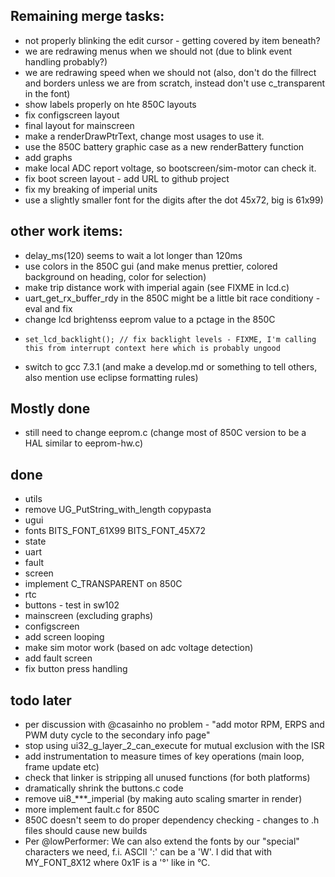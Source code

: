 ## Remaining merge tasks:

* not properly blinking the edit cursor - getting covered by item beneath?
* we are redrawing menus when we should not (due to blink event handling probably?)
* we are redrawing speed when we should not (also, don't do the fillrect and borders unless we are from scratch, instead don't use c_transparent in the font)
* show labels properly on hte 850C layouts
* fix configscreen layout
* final layout for mainscreen
* make a renderDrawPtrText, change most usages to use it.
* use the 850C battery graphic case as a new renderBattery function
* add graphs
* make local ADC report voltage, so bootscreen/sim-motor can check it.
* fix boot screen layout - add URL to github project
* fix my breaking of imperial units
* use a slightly smaller font for the digits after the dot 45x72, big is 61x99)

## other work items:
* delay_ms(120) seems to wait a lot longer than 120ms
* use colors in the 850C gui (and make menus prettier, colored background on heading, color for selection)
* make trip distance work with imperial again (see FIXME in lcd.c)
* uart_get_rx_buffer_rdy in the 850C might be a little bit race conditiony - eval and fix
* change lcd brightenss eeprom value to a pctage in the 850C
*     set_lcd_backlight(); // fix backlight levels - FIXME, I'm calling this from interrupt context here which is probably ungood
* switch to gcc 7.3.1 (and make a develop.md or something to tell others, also mention use eclipse formatting rules)

## Mostly done

* still need to change eeprom.c (change most of 850C version to be a HAL similar to eeprom-hw.c)

## done

* utils
* remove UG_PutString_with_length copypasta
* ugui
* fonts BITS_FONT_61X99 BITS_FONT_45X72
* state
* uart
* fault
* screen
* implement C_TRANSPARENT on 850C
* rtc
* buttons - test in sw102
* mainscreen (excluding graphs)
* configscreen
* add screen looping
* make sim motor work (based on adc voltage detection)
* add fault screen 
* fix button press handling

## todo later 

* per discussion with @casainho no problem - "add motor RPM, ERPS and PWM duty cycle to the secondary info page"
* stop using ui32_g_layer_2_can_execute for mutual exclusion with the ISR
* add instrumentation to measure times of key operations (main loop, frame update etc)
* check that linker is stripping all unused functions (for both platforms)
* dramatically shrink the buttons.c code
* remove ui8_***_imperial (by making auto scaling smarter in render)
* more implement fault.c for 850C 
* 850C doesn't seem to do proper dependency checking - changes to .h files should cause new builds
* Per @lowPerformer: We can also extend the fonts by our "special" characters we need, f.i. ASCII ':' can be a 'W'. I did that with MY_FONT_8X12 where 0x1F is a '°' like in °C.


